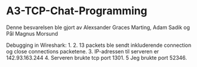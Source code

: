 # A3-TCP-Chat-Programming
Denne besvarelsen ble gjort av Alexsander Graces Marting, Adam Sadik og Pål Magnus Morsund

Debugging in Wireshark:
1. 
2. 13 packets ble sendt inkluderende connection og close connections packetene. 
3. IP-adressen til serveren er 142.93.163.244
4. Serveren brukte tcp port 1301.
5 Jeg brukte port 52346. 
